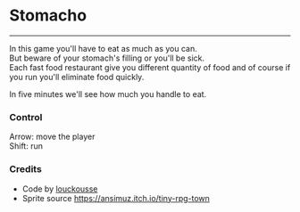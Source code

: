 # Stomacho

---

In this game you'll have to eat as much as you can.  
But beware of your stomach's filling or you'll be sick.  
Each fast food restaurant give you different quantity of food and of course if you run you'll eliminate food quickly. 

In five minutes we'll see how much you handle to eat.

### Control
Arrow: move the player  
Shift: run

### Credits
* Code by [louckousse](https://twitter.com/louckousse)
* Sprite source https://ansimuz.itch.io/tiny-rpg-town
